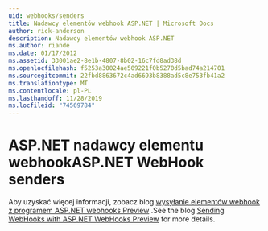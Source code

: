 ```yaml
---
uid: webhooks/senders
title: Nadawcy elementów webhook ASP.NET | Microsoft Docs
author: rick-anderson
description: Nadawcy elementów webhook ASP.NET
ms.author: riande
ms.date: 01/17/2012
ms.assetid: 33001ae2-8e1b-4807-8b02-16c7fd8ad38d
ms.openlocfilehash: f5253a30024ae509221f0b5270d5bad74a214701
ms.sourcegitcommit: 22fbd8863672c4ad6693b8388ad5c8e753fb41a2
ms.translationtype: MT
ms.contentlocale: pl-PL
ms.lasthandoff: 11/28/2019
ms.locfileid: "74569784"
---
```

# <a name="aspnet-webhook-senders"></a><span data-ttu-id="9263a-103">ASP.NET nadawcy elementu webhook</span><span class="sxs-lookup"><span data-stu-id="9263a-103">ASP.NET WebHook senders</span></span>

<span data-ttu-id="9263a-104">Aby uzyskać więcej informacji, zobacz blog [wysyłanie elementów webhook z programem ASP.NET webhooks Preview](https://blogs.msdn.com/b/webdev/archive/2015/09/15/sending-webhooks-with-asp-net-webhooks-preview.aspx) .</span><span class="sxs-lookup"><span data-stu-id="9263a-104">See the blog [Sending WebHooks with ASP.NET WebHooks Preview](https://blogs.msdn.com/b/webdev/archive/2015/09/15/sending-webhooks-with-asp-net-webhooks-preview.aspx) for more details.</span></span>
